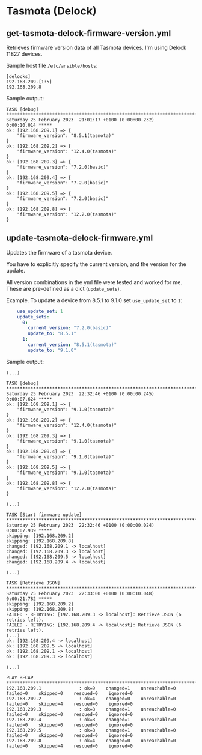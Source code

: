 # Tasmota (Delock)

## get-tasmota-delock-firmware-version.yml

Retrieves firmware version data of all Tasmota devices. I'm using Delock 11827 devices.

Sample host file `/etc/ansible/hosts`:

```
[delocks]
192.168.209.[1:5]
192.168.209.8
```

Sample output:

```
TASK [debug] **************************************************************************************************************************************************
Saturday 25 February 2023  21:01:17 +0100 (0:00:00.232)       0:00:10.014 *****
ok: [192.168.209.1] => {
    "firmware_version": "8.5.1(tasmota)"
}
ok: [192.168.209.2] => {
    "firmware_version": "12.4.0(tasmota)"
}
ok: [192.168.209.3] => {
    "firmware_version": "7.2.0(basic)"
}
ok: [192.168.209.4] => {
    "firmware_version": "7.2.0(basic)"
}
ok: [192.168.209.5] => {
    "firmware_version": "7.2.0(basic)"
}
ok: [192.168.209.8] => {
    "firmware_version": "12.2.0(tasmota)"
}
```


## update-tasmota-delock-firmware.yml

Updates the firmware of a tasmota device.

You have to explicitly specify the current version, and the version for the update.

All version combinations in the yml file were tested and worked for me. These are pre-defined as a dict (`update_sets`).

Example. To update a device from 8.5.1 to 9.1.0 set `use_update_set` to `1`:

```yaml
    use_update_set: 1
    update_sets:
      0:
        current_version: "7.2.0(basic)"
        update_to: "8.5.1"
      1:
        current_version: "8.5.1(tasmota)"
        update_to: "9.1.0"
```

Sample output:

```
(...)

TASK [debug] *********************************************************************************************************************************************************
Saturday 25 February 2023  22:32:46 +0100 (0:00:00.245)       0:00:07.624 *****
ok: [192.168.209.1] => {
    "firmware_version": "9.1.0(tasmota)"
}
ok: [192.168.209.2] => {
    "firmware_version": "12.4.0(tasmota)"
}
ok: [192.168.209.3] => {
    "firmware_version": "9.1.0(tasmota)"
}
ok: [192.168.209.4] => {
    "firmware_version": "9.1.0(tasmota)"
}
ok: [192.168.209.5] => {
    "firmware_version": "9.1.0(tasmota)"
}
ok: [192.168.209.8] => {
    "firmware_version": "12.2.0(tasmota)"
}

(...)

TASK [Start firmware update] *****************************************************************************************************************************************
Saturday 25 February 2023  22:32:46 +0100 (0:00:00.024)       0:00:07.939 *****
skipping: [192.168.209.2]
skipping: [192.168.209.8]
changed: [192.168.209.1 -> localhost]
changed: [192.168.209.3 -> localhost]
changed: [192.168.209.5 -> localhost]
changed: [192.168.209.4 -> localhost]

(...)

TASK [Retrieve JSON] *************************************************************************************************************************************************
Saturday 25 February 2023  22:33:00 +0100 (0:00:10.048)       0:00:21.782 *****
skipping: [192.168.209.2]
skipping: [192.168.209.8]
FAILED - RETRYING: [192.168.209.3 -> localhost]: Retrieve JSON (6 retries left).
FAILED - RETRYING: [192.168.209.4 -> localhost]: Retrieve JSON (6 retries left).
(...)
ok: [192.168.209.4 -> localhost]
ok: [192.168.209.5 -> localhost]
ok: [192.168.209.1 -> localhost]
ok: [192.168.209.3 -> localhost]

(...)

PLAY RECAP ***********************************************************************************************************************************************************
192.168.209.1              : ok=9    changed=1    unreachable=0    failed=0    skipped=0    rescued=0    ignored=0
192.168.209.2              : ok=4    changed=0    unreachable=0    failed=0    skipped=4    rescued=0    ignored=0
192.168.209.3              : ok=8    changed=1    unreachable=0    failed=0    skipped=0    rescued=0    ignored=0
192.168.209.4              : ok=8    changed=1    unreachable=0    failed=0    skipped=0    rescued=0    ignored=0
192.168.209.5              : ok=8    changed=1    unreachable=0    failed=0    skipped=0    rescued=0    ignored=0
192.168.209.8              : ok=4    changed=0    unreachable=0    failed=0    skipped=4    rescued=0    ignored=0
```
